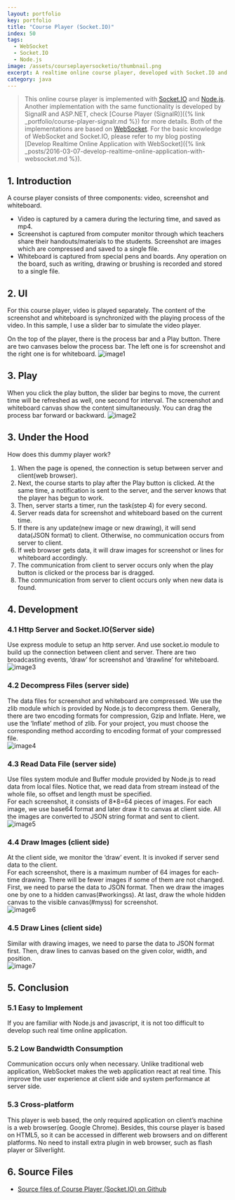 ```yaml
---
layout: portfolio
key: portfolio
title: "Course Player (Socket.IO)"
index: 50
tags:
  - WebSocket
  - Socket.IO
  - Node.js
image: /assets/courseplayersocketio/thumbnail.png
excerpt: A realtime online course player, developed with Socket.IO and Node.js
category: java
---
```


> This online course player is implemented with [Socket.IO](http://socket.io/) and [Node.js](https://nodejs.org/en/). Another implementation with the same functionality is developed by SignalR and ASP.NET, check [Course Player (SignalR)]({% link _portfolio/course-player-signalr.md %}) for more details. Both of the implementations are based on [WebSocket](https://en.wikipedia.org/wiki/WebSocket). For the basic knowledge of WebSocket and Socket.IO, please refer to my blog posting [Develop Realtime Online Application with WebSocket]({% link _posts/2016-03-07-develop-realtime-online-application-with-websocket.md %}).

## 1. Introduction
A course player consists of three components: video, screenshot and whiteboard.

* Video is captured by a camera during the lecturing time, and saved as mp4.
* Screenshot is captured from computer monitor through which teachers share their handouts/materials to the students. Screenshot are images which are compressed and saved to a single file.
* Whiteboard is captured from special pens and boards. Any operation on the board, such as writing, drawing or brushing is recorded and stored to a single file.

## 2. UI
For this course player, video is played separately. The content of the screenshot and whiteboard is synchronized with the playing process of the video. In this sample, I use a slider bar to simulate the video player.

On the top of the player, there is the process bar and a Play button. There are two canvases below the process bar. The left one is for screenshot and the right one is for whiteboard.
![image1](/assets/courseplayersocketio/image1.png)  

## 3. Play
When you click the play button, the slider bar begins to move, the current time will be refreshed as well, one second for interval. The screenshot and whiteboard canvas show the content simultaneously. You can drag the process bar forward or backward.
![image2](/assets/courseplayersocketio/image2.png)  

## 3. Under the Hood
How does this dummy player work?  
1) When the page is opened, the connection is setup between server and client(web browser).  
2) Next, the course starts to play after the Play button is clicked. At the same time, a notification is sent to the server, and the server knows that the player has begun to work.  
3) Then, server starts a timer, run the task(step 4) for every second.  
4) Server reads data for screenshot and whiteboard based on the current time.  
5) If there is any update(new image or new drawing), it will send data(JSON format) to client. Otherwise, no communication occurs from server to client.  
6) If web browser gets data, it will draw images for screenshot or lines for whiteboard accordingly.  
7) The communication from client to server occurs only when the play button is clicked or the process bar is dragged.  
8) The communication from server to client occurs only when new data is found.  

## 4. Development
### 4.1 Http Server and Socket.IO(Server side)  
Use express module to setup an http server. And use socket.io module to build up the connection between client and server. There are two broadcasting events, ‘draw’ for screenshot and ‘drawline’ for whiteboard.  
![image3](/assets/courseplayersocketio/image3.png)  
### 4.2 Decompress Files (server side)  
The data files for screenshot and whiteboard are compressed. We use the zlib module which is provided by Node.js to decompress them. Generally, there are two encoding formats for compression, Gzip and Inflate. Here, we use the ‘Inflate’ method of zlib. For your project, you must choose the corresponding method according to encoding format of your compressed file.  
![image4](/assets/courseplayersocketio/image4.png)  
### 4.3 Read Data File (server side)  
Use files system module and Buffer module provided by Node.js to read data from local files. Notice that, we read data from stream instead of the whole file, so offset and length must be specified.  
For each screenshot, it consists of 8\*8=64 pieces of images. For each image, we use base64 format and later draw it to canvas at client side. All the images are converted to JSON string format and sent to client.  
![image5](/assets/courseplayersocketio/image5.png)  
### 4.4 Draw Images (client side)  
At the client side, we monitor the ‘draw’ event. It is invoked if server send data to the client.  
For each screenshot, there is a maximum number of 64 images for each-time drawing. There will be fewer images if some of them are not changed.  
First, we need to parse the data to JSON format. Then we draw the images one by one to a hidden canvas(\#workingss). At last, draw the whole hidden canvas to the visible canvas(\#myss) for screenshot.  
![image6](/assets/courseplayersocketio/image6.png)  
### 4.5 Draw Lines (client side)
Similar with drawing images, we need to parse the data to JSON format first. Then, draw lines to canvas based on the given  color, width, and position.  
![image7](/assets/courseplayersocketio/image7.png)  

## 5. Conclusion
### 5.1 Easy to Implement  
If you are familiar with Node.js and javascript, it is not too difficult to develop such real time online application.  
### 5.2 Low Bandwidth Consumption  
Communication occurs only when necessary. Unlike traditional web application, WebSocket makes the web application react at real time. This improve the user experience at client side and system performance at server side.  
### 5.3 Cross-platform  
This player is web based, the only required application on client’s machine is a web browser(eg. Google Chrome). Besides, this course player is based on HTML5, so it can be accessed in different web browsers and on different platforms. No need to install extra plugin in web browser, such as flash player or Silverlight.  

## 6. Source Files
* [Source files of Course Player (Socket.IO) on Github](https://github.com/jojozhuang/Portfolio/tree/master/CoursePlayerSocketIO)
